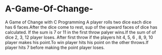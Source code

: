 # A-Game-Of-Change-
A Game of Change with C Programming
A player rolls two dice each dice has 6 faces.After the dice come to rest, sup of the upward faces of dice has calculated.
If the sum is 7 or 11 in the first throw palyer wins.If the sum of of dice 2, 3, 12 player loses.
After first throw if the players hit 4, 5, 6 , 8, 9, 10 player makes his point.To win player hits his point on the other throws.If player hits 7 before  making the point player loses.
